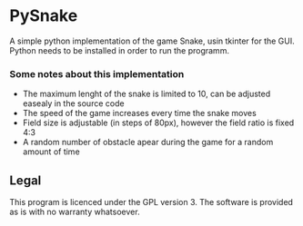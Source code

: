 # PySnake

A simple python implementation of the game Snake, usin tkinter for the GUI.
Python needs to be installed in order to run the programm.

### Some notes about this implementation

- The maximum lenght of the snake is limited to 10, can be adjusted easealy in the source code
- The speed of the game increases every time the snake moves
- Field size is adjustable (in steps of 80px), however the field ratio is fixed 4:3
- A random number of obstacle apear during the game for a random amount of time

## Legal

This program is licenced under the GPL version 3. The software is provided as is with no warranty whatsoever.
